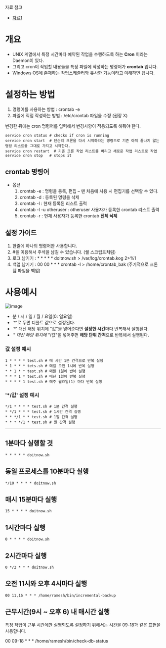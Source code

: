 자료 참고
- [자료1](https://happist.com/553442/%EC%84%9C%EB%B2%84%EC%97%90%EC%84%9C-%EC%9E%90%EB%8F%99-%EC%8B%A4%ED%96%89%EC%9D%84-%EA%B0%80%EB%8A%A5%EC%BC%80-%ED%95%B4%EC%A3%BC%EB%8A%94-crontab%ED%81%AC%EB%A1%A0%ED%83%AD-%EC%84%A4%EC%A0%95)


# 개요
- UNIX 계열에서 특정 시간마다 예약된 작업을 수행하도록 하는 **Cron** 이라는 Daemon이 있다.
- 그리고 cron이 작업할 내용들을 특정 파일에 작성하는 명령어가 **crontab** 입니다.
- Windows OS에 존재하는 작업스케줄러와 유사한 기능이라고 이해하면 됩니다. 


# 설정하는 방법
1) 명령어를 사용하는 방법 : crontab -e
2) 파일에 직접 작성하는 방법 : /etc/crontab 파일을 수정 (권장 X) 

변경한 뒤에는 cron 명령어를 입력해서 변경사항이 적용되도록 해줘야 한다. 
```
service cron status # checks if cron is running
service cron start  # 단순리 크론을 다시 시작하라는 명령으로 기존 아직 끝나지 않는 명령 리스트를 그대로 가지고 시작한다.  
service cron restart  # 기존 크론 작업 리스트를 버리고 새로운 작업 리스트로 작업
service cron stop   # stops it
```

## crontab 명령어
- 옵션
  1) crontab -e : 명령을 등록, 편집 – 맨 처음에 사용 시 편집기를 선택할 수 있다.
  2) crontab -d : 등록된 명령을 삭제
  3) crontab -l : 현재 등록된 리스트 출력
  4) crontab -l -u otheruser : otheruser 사용자가 등록한 crontab 리스트 출력
  5) crontab -r : 현재 사용자가 등록한 crontab **전체 삭제**


## 설정 가이드
1) 한줄에 하나의 명령어만 사용합니다. 
2) #을 이용해서 주석을 남길 수 있습니다. (쉘 스크립트처럼)
3) 로그 남기기 : * * * * * doitnow.sh > /var/log/crontab.kog 2>%1
4) 백업 남기기 : 00 00 * * * crontab -l > /home/crontab_bak (주기적으로 크론템 파일을 백업)


# 사용예시
![image](https://user-images.githubusercontent.com/24216471/137835528-21ab0ba0-1eeb-4e87-8e88-36394c6f1fba.png)

- 분 / 시 / 일 / 월 / 요일(0: 일요일)
- '*'로 두면 디폴트 값으로 설정된다.
- '*' 대신 해당 위치에 "값"을 넣어준다면 **설정한 시간**마다 반복해서 실행된다. 
- '*' 대신 해당 위치에 "*/값"을 넣어주면 **해당 단위 간격**으로 반복해서 실행된다. 

### 값 설정 예시
```
1 * * * * test.sh # 매 시간 1분 간격으로 반복 실행
* 1 * * * tets.sh # 매일 오전 1시에 반복 실행
* * 1 * * test.sh # 매월 1일에 반복 실행
* * * 1 * test.sh # 매년 1월에 반복 실행
* * * * 1 test.sh # 매주 월요일(1) 마다 반복 실행
```

### '*/값' 설정 예시
```
*/1 * * * * test.sh # 1분 간격 실행
* */1 * * * test.sh # 1시간 간격 실행
* * */1 * * test.sh # 1일 간격 실행
* * * */1 * test.sh # 월 간격 실행
```

---------------
## 1분마다 실행할 것
```
* * * * * doitnow.sh
```

## 동일 프로세스를 10분마다 실행
```
*/10 * * * * doitnow.sh
```
## 매시 15분마다 실행
```
15 * * * * doitnow.sh
```
## 1시간마다 실행
```
0 * * * * doitnow.sh
```
## 2시간마다 실행
```
0 */2 * * * doitnow.sh
```
## 오전 11시와 오후 4시마다 실행
```
00 11,16 * * * /home/ramesh/bin/incremental-backup
```
## 근무시간(9시 ~ 오후 6) 내 매시간 실행
특정 작업이 근무 시간에만 실행되도록 설정하기 위해서는 시간을 09-18과 같은 표현을 사용합니다.

00 09-18 * * * /home/ramesh/bin/check-db-status

